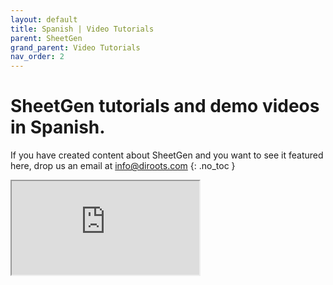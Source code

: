 ```yaml
---
layout: default
title: Spanish | Video Tutorials
parent: SheetGen
grand_parent: Video Tutorials
nav_order: 2
---
```


# SheetGen tutorials and demo videos in Spanish.
If you have created content about SheetGen and you want to see it featured here, drop us an email at info@diroots.com
{: .no_toc }

 <div class="di-iframe-container">
  <iframe
  title="SheetGen | C06-Diroots-SheetGen"
  class="di-responsive-iframe" 
  src="https://www.youtube.com/embed/Rdc_WISFTaE">
  </iframe>
</div>